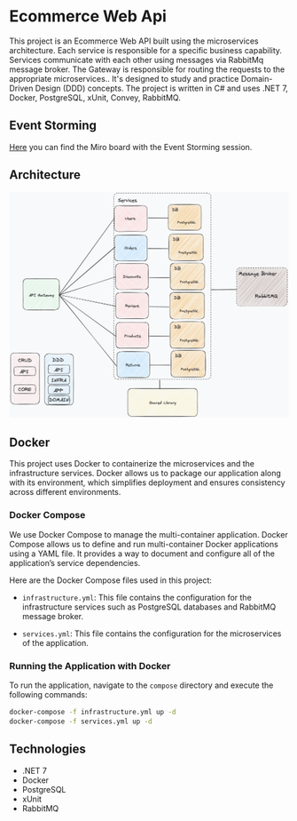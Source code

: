 # Ecommerce Web Api

This project is an Ecommerce Web API built using the microservices architecture. Each service is responsible for a specific business capability. Services communicate with each other using messages via RabbitMq message broker. The Gateway is responsible for routing the requests to the appropriate microservices.. It's designed to study and practice Domain-Driven Design (DDD) concepts. The project is written in C# and uses .NET 7, Docker, PostgreSQL, xUnit, Convey, RabbitMQ.

## Event Storming
[Here](https://miro.com/app/board/uXjVMy3rVUc=/?share_link_id=104061673349) you can find the Miro board with the Event Storming session.

## Architecture
![image](img/microservices-arch.png)

## Docker

This project uses Docker to containerize the microservices and the infrastructure services. Docker allows us to package our application along with its environment, which simplifies deployment and ensures consistency across different environments.

### Docker Compose

We use Docker Compose to manage the multi-container application. Docker Compose allows us to define and run multi-container Docker applications using a YAML file. It provides a way to document and configure all of the application’s service dependencies.

Here are the Docker Compose files used in this project:

- `infrastructure.yml`: This file contains the configuration for the infrastructure services such as PostgreSQL databases and RabbitMQ message broker.

- `services.yml`: This file contains the configuration for the microservices of the application.

### Running the Application with Docker

To run the application, navigate to the `compose` directory and execute the following commands:

```bash
docker-compose -f infrastructure.yml up -d
docker-compose -f services.yml up -d
```

## Technologies
- .NET 7
- Docker
- PostgreSQL
- xUnit
- RabbitMQ

